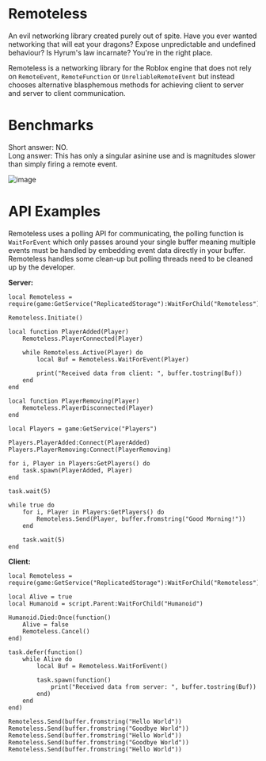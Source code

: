 # Remoteless

An evil networking library created purely out of spite. Have you ever wanted networking that will eat your dragons? Expose unpredictable and undefined behaviour? Is Hyrum's law incarnate? You're in the right place.  

Remoteless is a networking library for the Roblox engine that does not rely on `RemoteEvent`, `RemoteFunction` or `UnreliableRemoteEvent` but instead chooses alternative blasphemous methods for achieving client to server and server to client communication.

# Benchmarks 

Short answer: NO.  
Long answer: This has only a singular asinine use and is magnitudes slower than simply firing a remote event.  

![image](https://github.com/user-attachments/assets/4c82f0fa-1017-4550-9a1f-557b40f87307)

# API Examples

Remoteless uses a polling API for communicating, the polling function is `WaitForEvent` which only passes around your single buffer meaning multiple events must be handled by embedding event data directly in your buffer. Remoteless handles some clean-up but polling threads need to be cleaned up by the developer.

**Server:**

```luau
local Remoteless = require(game:GetService("ReplicatedStorage"):WaitForChild("Remoteless"))

Remoteless.Initiate()

local function PlayerAdded(Player)
	Remoteless.PlayerConnected(Player)
	
	while Remoteless.Active(Player) do 
		local Buf = Remoteless.WaitForEvent(Player)
		
		print("Received data from client: ", buffer.tostring(Buf))
	end
end

local function PlayerRemoving(Player)
	Remoteless.PlayerDisconnected(Player)
end

local Players = game:GetService("Players")

Players.PlayerAdded:Connect(PlayerAdded)
Players.PlayerRemoving:Connect(PlayerRemoving)

for i, Player in Players:GetPlayers() do 
	task.spawn(PlayerAdded, Player)
end

task.wait(5)

while true do 
	for i, Player in Players:GetPlayers() do 
		Remoteless.Send(Player, buffer.fromstring("Good Morning!"))
	end
	
	task.wait(5)
end
```

**Client:**

```luau
local Remoteless = require(game:GetService("ReplicatedStorage"):WaitForChild("Remoteless"))

local Alive = true
local Humanoid = script.Parent:WaitForChild("Humanoid")

Humanoid.Died:Once(function()
	Alive = false
	Remoteless.Cancel()
end)

task.defer(function()
	while Alive do 
		local Buf = Remoteless.WaitForEvent()

		task.spawn(function()
			print("Received data from server: ", buffer.tostring(Buf))
		end)
	end
end)

Remoteless.Send(buffer.fromstring("Hello World"))
Remoteless.Send(buffer.fromstring("Goodbye World"))
Remoteless.Send(buffer.fromstring("Hello World"))
Remoteless.Send(buffer.fromstring("Goodbye World"))
Remoteless.Send(buffer.fromstring("Hello World"))
```
